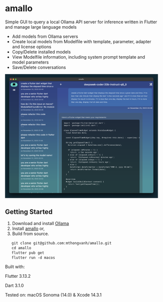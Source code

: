 # amallo

Simple GUI to query a local Ollama API server for inference written in Flutter and manage large language models
- Add models from Ollama servers
- Create local models from Modelfile with template, parameter, adapter and license options
- Copy/Delete installed models
- View Modelfile information, including system prompt template and model parameters
- Save/Delete conversations

![screenshot](/screenshot.png) 

## Getting Started

1. Download and install [Ollama](https://ollama.ai/download)
2. Install [amallo](https://github.com/mthongvanh/amallo/releases) or,
3. Build from source.
```
   git clone git@github.com:mthongvanh/amallo.git
   cd amallo
   flutter pub get
   flutter run -d macos
```


Built with:

Flutter 3.13.2

Dart 3.1.0

Tested on:
macOS Sonoma (14.0) & Xcode 14.3.1
